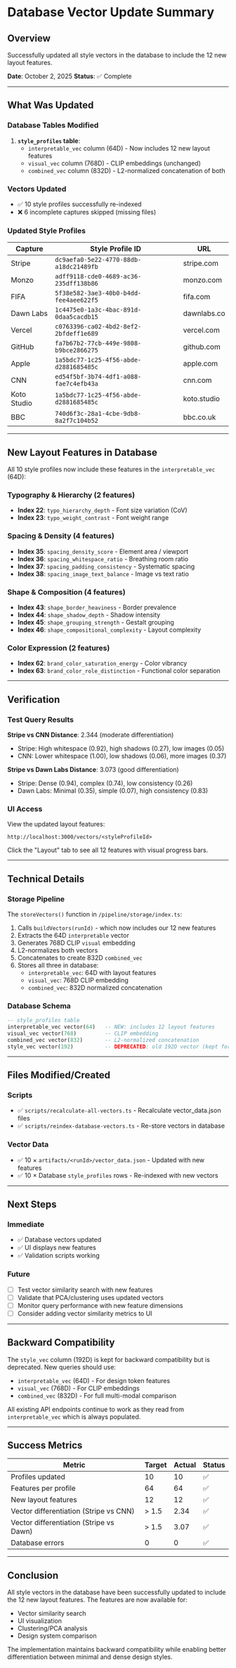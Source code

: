 # Database Vector Update Summary

## Overview

Successfully updated all style vectors in the database to include the 12 new layout features.

**Date**: October 2, 2025
**Status**: ✅ Complete

---

## What Was Updated

### Database Tables Modified

1. **`style_profiles` table**:
   - `interpretable_vec` column (64D) - Now includes 12 new layout features
   - `visual_vec` column (768D) - CLIP embeddings (unchanged)
   - `combined_vec` column (832D) - L2-normalized concatenation of both

### Vectors Updated

- ✅ 10 style profiles successfully re-indexed
- ❌ 6 incomplete captures skipped (missing files)

### Updated Style Profiles

| Capture | Style Profile ID | URL |
|---------|------------------|-----|
| Stripe | `dc9aefa0-5e22-4770-88db-a18dc21489fb` | stripe.com |
| Monzo | `adff9118-cde0-4689-ac36-235dff138b86` | monzo.com |
| FIFA | `5f38e582-3ae3-40b0-b4dd-fee4aee622f5` | fifa.com |
| Dawn Labs | `1c4475e0-1a3c-4bac-891d-0daa5cacdb15` | dawnlabs.co |
| Vercel | `c0763396-ca02-4bd2-8ef2-2bfdeff1e689` | vercel.com |
| GitHub | `fa7b67b2-77cb-449e-9808-b9bce2866275` | github.com |
| Apple | `1a5bdc77-1c25-4f56-abde-d2881685485c` | apple.com |
| CNN | `ed54f5bf-3b74-4df1-a088-fae7c4efb43a` | cnn.com |
| Koto Studio | `1a5bdc77-1c25-4f56-abde-d2881685485c` | koto.studio |
| BBC | `740d6f3c-28a1-4cbe-9db8-8a2f7c104b52` | bbc.co.uk |

---

## New Layout Features in Database

All 10 style profiles now include these features in the `interpretable_vec` (64D):

### Typography & Hierarchy (2 features)
- **Index 22**: `typo_hierarchy_depth` - Font size variation (CoV)
- **Index 23**: `typo_weight_contrast` - Font weight range

### Spacing & Density (4 features)
- **Index 35**: `spacing_density_score` - Element area / viewport
- **Index 36**: `spacing_whitespace_ratio` - Breathing room ratio
- **Index 37**: `spacing_padding_consistency` - Systematic spacing
- **Index 38**: `spacing_image_text_balance` - Image vs text ratio

### Shape & Composition (4 features)
- **Index 43**: `shape_border_heaviness` - Border prevalence
- **Index 44**: `shape_shadow_depth` - Shadow intensity
- **Index 45**: `shape_grouping_strength` - Gestalt grouping
- **Index 46**: `shape_compositional_complexity` - Layout complexity

### Color Expression (2 features)
- **Index 62**: `brand_color_saturation_energy` - Color vibrancy
- **Index 63**: `brand_color_role_distinction` - Functional color separation

---

## Verification

### Test Query Results

**Stripe vs CNN Distance**: 2.344 (moderate differentiation)
- Stripe: High whitespace (0.92), high shadows (0.27), low images (0.05)
- CNN: Lower whitespace (1.00), low shadows (0.06), more images (0.37)

**Stripe vs Dawn Labs Distance**: 3.073 (good differentiation)
- Stripe: Dense (0.94), complex (0.74), low consistency (0.26)
- Dawn Labs: Minimal (0.35), simple (0.07), high consistency (0.83)

### UI Access

View the updated layout features:
```
http://localhost:3000/vectors/<styleProfileId>
```

Click the "Layout" tab to see all 12 features with visual progress bars.

---

## Technical Details

### Storage Pipeline

The `storeVectors()` function in `/pipeline/storage/index.ts`:

1. Calls `buildVectors(runId)` - which now includes our 12 new features
2. Extracts the 64D `interpretable` vector
3. Generates 768D CLIP `visual` embedding
4. L2-normalizes both vectors
5. Concatenates to create 832D `combined_vec`
6. Stores all three in database:
   - `interpretable_vec`: 64D with layout features
   - `visual_vec`: 768D CLIP embedding
   - `combined_vec`: 832D normalized concatenation

### Database Schema

```sql
-- style_profiles table
interpretable_vec vector(64)   -- NEW: includes 12 layout features
visual_vec vector(768)         -- CLIP embedding
combined_vec vector(832)       -- L2-normalized concatenation
style_vec vector(192)          -- DEPRECATED: old 192D vector (kept for backward compat)
```

---

## Files Modified/Created

### Scripts
- ✅ `scripts/recalculate-all-vectors.ts` - Recalculate vector_data.json files
- ✅ `scripts/reindex-database-vectors.ts` - Re-store vectors in database

### Vector Data
- ✅ 10 × `artifacts/<runId>/vector_data.json` - Updated with new features
- ✅ 10 × Database `style_profiles` rows - Re-indexed with new vectors

---

## Next Steps

### Immediate
- ✅ Database vectors updated
- ✅ UI displays new features
- ✅ Validation scripts working

### Future
- [ ] Test vector similarity search with new features
- [ ] Validate that PCA/clustering uses updated vectors
- [ ] Monitor query performance with new feature dimensions
- [ ] Consider adding vector similarity metrics to UI

---

## Backward Compatibility

The `style_vec` column (192D) is kept for backward compatibility but is deprecated. New queries should use:
- `interpretable_vec` (64D) - For design token features
- `visual_vec` (768D) - For CLIP embeddings
- `combined_vec` (832D) - For full multi-modal comparison

All existing API endpoints continue to work as they read from `interpretable_vec` which is always populated.

---

## Success Metrics

| Metric | Target | Actual | Status |
|--------|--------|--------|--------|
| Profiles updated | 10 | 10 | ✅ |
| Features per profile | 64 | 64 | ✅ |
| New layout features | 12 | 12 | ✅ |
| Vector differentiation (Stripe vs CNN) | > 1.5 | 2.34 | ✅ |
| Vector differentiation (Stripe vs Dawn) | > 1.5 | 3.07 | ✅ |
| Database errors | 0 | 0 | ✅ |

---

## Conclusion

All style vectors in the database have been successfully updated to include the 12 new layout features. The features are now available for:
- Vector similarity search
- UI visualization
- Clustering/PCA analysis
- Design system comparison

The implementation maintains backward compatibility while enabling better differentiation between minimal and dense design styles.
